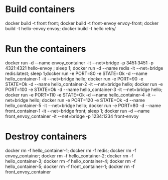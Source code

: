 # Build containers

docker build -t front front; docker build -t front-envoy envoy-front; docker build -t hello-envoy envoy; docker build -t hello retry/

# Run the containers

docker run -d --name envoy_container -it --net=bridge -p 3451:3451 -p 4321:4321 hello-envoy ; sleep 1; docker run -d --name redis -it --net=bridge redis:latest; sleep 1;docker run -e PORT=80 -e STATE=Ok -d --name hello_container-1 -it --net=bridge hello; docker run -e PORT=90 -e STATE=Ok -d --name hello_container-2 -it --net=bridge hello; docker run -e PORT=100 -e STATE=Ok -d --name hello_container-3 -it --net=bridge hello; docker run -e PORT=110 -e STATE=Ok -d --name hello_container-4 -it --net=bridge hello; docker run -e PORT=120 -e STATE=Ok -d --name hello_container-5 -it --net=bridge hello; docker run -e PORT=80 -d --name front_container-1 -it --net=bridge front; sleep 1; docker run -d --name front_envoy_container -it --net=bridge -p 1234:1234 front-envoy

# Destroy containers

docker rm -f hello_container-1; docker rm -f redis; docker rm -f envoy_container; docker rm -f hello_container-2; docker rm -f hello_container-3; docker rm -f hello_container-4; docker rm -f hello_container-5; docker rm -f front_container-1; docker rm -f front_envoy_container
